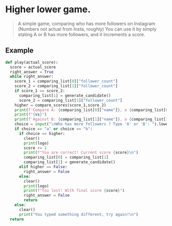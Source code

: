 # Higher lower game. 

> A simple game, comparing who has more followers on Instagram (Numbers not actual from Insta, roughly)
You can use it by simply stating A or B has more followers, and it increments a score.

## Example
```py
def play(actual_score):
  score = actual_score
  right_answer = True
  while right_answer:
    score_1 = comparing_list[0]["follower_count"]
    score_2 = comparing_list[1]["follower_count"]
    if score_1 == score_2:
      comparing_list[1] = generate_candidate()
      score_2 = comparing_list[1]["follower_count"]
    higher = compare_scores(score_1,score_2)
    print(f'Compare A: {comparing_list[0]["name"]}, a {comparing_list[0]["description"]}, from {comparing_list[0]["country"]} ')
    print(f"{vs}")
    print(f'Against B: {comparing_list[1]["name"]}, a {comparing_list[1]["description"]}, from {comparing_list[1]["country"]} ')
    choice = input("\nWho has more followers ? Type 'A' or 'B': ").lower()
    if choice == "a" or choice == "b":
      if choice == higher:
        clear()
        print(logo)
        score += 1
        print(f"You are correct! Current score {score}\n")
        comparing_list[0] = comparing_list[1]
        comparing_list[1] = generate_candidate()  
      elif higher == False:
        right_answer = False
      else:
        clear()
        print(logo)
        print(f"You lost! With final score {score}")
        right_answer = False
        return
    else:
      clear()
      print("You typed something different, try again!\n")
  return      
```